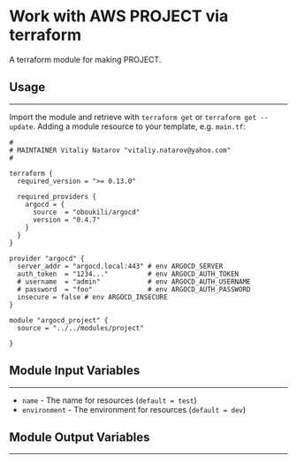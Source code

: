 # Work with AWS PROJECT via terraform

A terraform module for making PROJECT.


## Usage
----------------------
Import the module and retrieve with ```terraform get``` or ```terraform get --update```. Adding a module resource to your template, e.g. `main.tf`:

```
#
# MAINTAINER Vitaliy Natarov "vitaliy.natarov@yahoo.com"
#

terraform {
  required_version = ">= 0.13.0"

  required_providers {
    argocd = {
      source  = "oboukili/argocd"
      version = "0.4.7"
    }
  }
}

provider "argocd" {
  server_addr = "argocd.local:443" # env ARGOCD_SERVER
  auth_token  = "1234..."          # env ARGOCD_AUTH_TOKEN
  # username  = "admin"            # env ARGOCD_AUTH_USERNAME
  # password  = "foo"              # env ARGOCD_AUTH_PASSWORD
  insecure = false # env ARGOCD_INSECURE
}

module "argocd_project" {
  source = "../../modules/project"

}
```

## Module Input Variables
----------------------
- `name` - The name for resources (`default = test`)
- `environment` - The environment for resources (`default = dev`)

## Module Output Variables
----------------------
